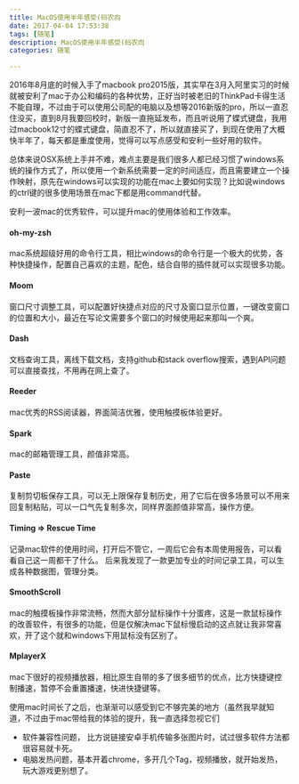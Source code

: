 ```yaml
---
title: MacOS使用半年感受(码农向
date: 2017-04-04 17:53:38
tags: [随笔]
description: MacOS使用半年感受(码农向
categories: 随笔

---
```

2016年8月底的时候入手了macbook pro2015版，其实早在3月入阿里实习的时候就被安利了mac于办公和编码的各种优势，正好当时被老旧的ThinkPad卡得生活不能自理，不过由于可以使用公司配的电脑以及想等2016新版的pro，所以一直忍住没买，直到8月我要回校时，新版一直拖延发布，而且听说用了蝶式键盘，我用过macbook12寸的蝶式键盘，简直忍不了，所以就直接买了，到现在使用了大概快半年了，每天都是重度使用，觉得可以写点感受和安利一些好用的软件。

<!--more-->

总体来说OSX系统上手并不难，难点主要是我们很多人都已经习惯了windows系统的操作方式了，所以使用一个新系统需要一定的时间适应，而且需要建立一个操作映射，原先在windows可以实现的功能在mac上要如何实现？比如说windows的ctrl键的很多使用场景在mac下都是用command代替。

安利一波mac的优秀软件，可以提升mac的使用体验和工作效率。
#### oh-my-zsh
mac系统超级好用的命令行工具，相比windows的命令行是一个极大的优势，各种快捷操作，配置自己喜欢的主题，配色，结合自带的插件就可以实现很多功能。
#### Moom
窗口尺寸调整工具，可以配置好快捷点对应的尺寸及窗口显示位置，一键改变窗口的位置和大小，最近在写论文需要多个窗口的时候使用起来那叫一个爽。
#### Dash
文档查询工具，离线下载文档，支持github和stack overflow搜索，遇到API问题可以直接查找，不用再在网上查了。
#### Reeder 
mac优秀的RSS阅读器，界面简洁优雅，使用触摸板体验更好。
#### Spark
mac的邮箱管理工具，颜值非常高。
#### Paste
复制剪切板保存工具，可以无上限保存复制历史，用了它后在很多场景可以不用来回复制粘贴，可以一口气先复制多次，同样界面颜值非常高，操作方便。
#### Timing => Rescue Time
记录mac软件的使用时间，打开后不管它，一周后它会有本周使用报告，可以看看自己这一周都干了什么。
后来我发现了一款更加专业的时间记录工具，可以生成各种数据图，管理分类。
#### SmoothScroll 
mac的触摸板操作非常流畅，然而大部分鼠标操作十分蛋疼，这是一款鼠标操作的改善软件，有很多的功能，但是仅解决mac下鼠标慢启动的这点就让我非常喜欢，开了这个就和windows下用鼠标没有区别了。
#### MplayerX
mac下很好的视频播放器，相比原生自带的多了很多细节的优点，比方快捷键控制播速，暂停不会重置播速，快进快捷键等。

使用mac时间长了之后，也渐渐可以感受到它不够完美的地方（虽然我早就知道，不过由于mac带给我的体验的提升，我一直选择忽视它们
- 软件兼容性问题， 比方说链接安卓手机传输多张图片时，试过很多软件方法都很容易就卡死。
- 电脑发热问题，基本开着chrome，多开几个Tag，视频播放，就开始发热，玩大游戏更别想了。
